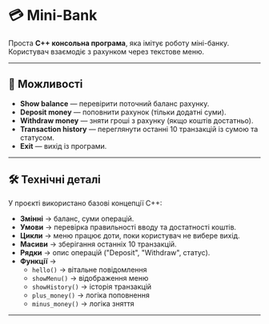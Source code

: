 ﻿# 💳 Mini-Bank  

Проста **C++ консольна програма**, яка імітує роботу міні-банку.  
Користувач взаємодіє з рахунком через текстове меню.  

---

## 📌 Можливості  
- **Show balance** — перевірити поточний баланс рахунку.  
- **Deposit money** — поповнити рахунок (тільки додатні суми).  
- **Withdraw money** — зняти гроші з рахунку (якщо коштів достатньо).  
- **Transaction history** — переглянути останні 10 транзакцій із сумою та статусом.  
- **Exit** — вихід із програми.  

---

## 🛠️ Технічні деталі  
У проєкті використано базові концепції C++:  
- **Змінні** → баланс, суми операцій.  
- **Умови** → перевірка правильності вводу та достатності коштів.  
- **Цикли** → меню працює доти, поки користувач не вибере вихід.  
- **Масиви** → зберігання останніх 10 транзакцій.  
- **Рядки** → опис операцій ("Deposit", "Withdraw", статус).  
- **Функції** →  
  - `hello()` → вітальне повідомлення  
  - `showMenu()` → відображення меню  
  - `showHistory()` → історія транзакцій  
  - `plus_money()` → логіка поповнення  
  - `minus_money()` → логіка зняття  

---



